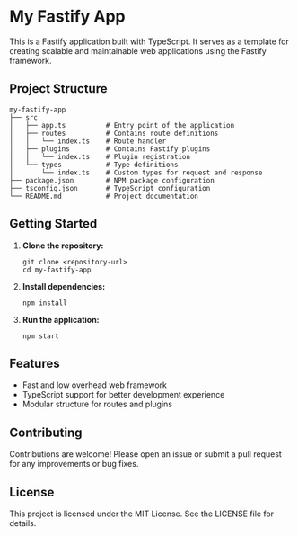 # My Fastify App

This is a Fastify application built with TypeScript. It serves as a template for creating scalable and maintainable web applications using the Fastify framework.

## Project Structure

```
my-fastify-app
├── src
│   ├── app.ts          # Entry point of the application
│   ├── routes          # Contains route definitions
│   │   └── index.ts    # Route handler
│   ├── plugins         # Contains Fastify plugins
│   │   └── index.ts    # Plugin registration
│   └── types           # Type definitions
│       └── index.ts    # Custom types for request and response
├── package.json        # NPM package configuration
├── tsconfig.json       # TypeScript configuration
└── README.md           # Project documentation
```

## Getting Started

1. **Clone the repository:**
   ```
   git clone <repository-url>
   cd my-fastify-app
   ```

2. **Install dependencies:**
   ```
   npm install
   ```

3. **Run the application:**
   ```
   npm start
   ```

## Features

- Fast and low overhead web framework
- TypeScript support for better development experience
- Modular structure for routes and plugins

## Contributing

Contributions are welcome! Please open an issue or submit a pull request for any improvements or bug fixes.

## License

This project is licensed under the MIT License. See the LICENSE file for details.